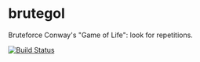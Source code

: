 # brutegol
Bruteforce Conway's "Game of Life": look for repetitions.

[![Build Status](https://travis-ci.org/frafra/brutegol.svg?branch=master)](https://travis-ci.org/frafra/brutegol)
